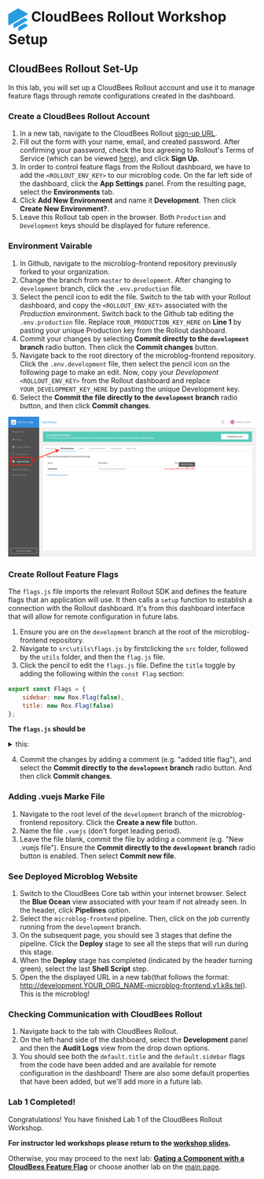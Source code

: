 # <img src="images/Rollout-blue.svg" alt="CloudBees Rollout Logo" width="40" align="top"> CloudBees Rollout Workshop Setup

## CloudBees Rollout Set-Up
In this lab, you will set up a CloudBees Rollout account and use it to manage feature flags through remote configurations created in the dashboard.

### Create a CloudBees Rollout Account

1. In a new tab, navigate to the CloudBees Rollout [sign-up URL](https://app.rollout.io/signup).
2. Fill out the form with your name, email, and created password. After confirming your password,  check the box agreeing to Rollout's Terms of Service (which can be viewed [here](https://docs.cloudbees.com/docs/cloudbees-common/latest/subscription-agreement/)), and click **Sign Up**.
3. In order to control feature flags from the Rollout dashboard, we have to add the `<ROLLOUT_ENV_KEY>` to our microblog code. On the far left side of the dashboard, click the **App Settings** panel. From the resulting page, select the **Environments** tab.
5. Click **Add New Environment** and name it **Development**. Then click **Create New Environment?**.
6. Leave this Rollout tab open in the browser. Both `Production` and `Development` keys should be displayed for future reference.

### Environment Vairable

1. In Github, navigate to the microblog-frontend repository previously forked to your organization.
2. Change the branch from `master` to `development`. After changing to `development` branch, click the `.env.production` file.
3. Select the pencil icon to edit the file. Switch to the tab with your Rollout dashboard, and copy the `<ROLLOUT_ENV_KEY>` associated with the _Production_ environment. Switch back to the Github tab editing the `.env.production` file. Replace `YOUR_PRODUCTION_KEY_HERE` on **Line 1** by pasting your unique Production key from the Rollout dashboard.
4. Commit your changes by selecting **Commit directly to the `development` branch** radio button. Then click the **Commit changes** button.
5. Navigate back to the root directory of the microblog-frontend repository. Click the `.env.development` file, then select the pencil icon on the following page to make an edit. Now, copy your _Development_ `<ROLLOUT_ENV_KEY>` from the Rollout dashboard and replace `YOUR_DEVELOPMENT_KEY_HERE` by pasting the unique Development key.
6. Select the **Commit the file directly to the `development` branch** radio button, and then click **Commit changes**.

<p><img src="images/RolloutEnvKey.png" />

### Create Rollout Feature Flags

The `flags.js` file imports the relevant Rollout SDK and defines the feature flags that an application will use. It then calls a `setup` function to establish a connection with the Rollout dashboard. It's from this dashboard interface that will allow for remote configuration in future labs.

1. Ensure you are on the `development` branch at the root of the microblog-frontend repository.
2. Navigate to `src\utils\flags.js` by firstclicking the `src` folder, followed by the `utils` folder, and then the `flag.js` file.
3. Click the pencil to edit the `flags.js` file. Define the `title` toggle by adding the following within the `const Flag` section:
```javascript
export const Flags = {
	sidebar: new Rox.Flag(false),
	title: new Rox.Flag(false)
};
```

**The `flags.js` should be**
<details><summary>this:</summary>

```javascript
import Rox from 'rox-browser'

export const Flags = {
  sidebar: new Rox.Flag(false),
  title: new Rox.Flag(false)
};

const options = {
};

Rox.register('default', Flags);
Rox.setup(process.env.VUE_APP_ROLLOUT_KEY, options);
	
```
</details>

4. Commit the changes by adding a comment (e.g. "added title flag"), and select the **Commit directly to the `development` branch** radio button. And then click **Commit changes**.

### Adding .vuejs Marke File

1. Navigate to the root level of the `development` branch of the microblog-frontend repository. Click the **Create a new file** button.
2. Name the file `.vuejs` (don't forget leading period).
3. Leave the file blank, commit the file by adding a comment (e.g. "New .vuejs file"). Ensure the **Commit directly to the `development` branch** radio button is enabled. Then select **Commit new file**.

### See Deployed Microblog Website
1. Switch to the CloudBees Core tab within your internet browser. Select the **Blue Ocean** view associated with your team if not already seen. In the header, click **Pipelines** option.
2. Select the `microblog-frontend` pipeline. Then, click on the job currently running from the `development` branch.
3. On the subsequent page, you should see 3 stages that define the pipeline. Click the **Deploy** stage to see all the steps that will run during this stage.
4. When the **Deploy** stage has completed (indicated by the header turning green), select the last **Shell Script** step.
5. Open the the displayed URL in a new tab(that follows the format: http://development.YOUR_ORG_NAME-microblog-frontend.v1.k8s.tel). This is the microblog!

### Checking Communication with CloudBees Rollout

1. Navigate back to the tab with CloudBees Rollout.
2. On the left-hand side of the dashboard, select the **Development** panel and then the **Audit Logs** view from the drop down options.
3. You should see both the `default.title` and the `default.sidebar` flags from the code have been added and are available for remote configuration in the dashboard! There are also some default properties that have been added, but we'll add more in a future lab.

### Lab 1 Completed!
Congratulations! You have finished Lab 1 of the CloudBees Rollout Workshop.

**For instructor led workshops please return to the [workshop slides](https://cloudbees-days.github.io/core-rollout-flow-workshop/rollout/#12).**

Otherwise, you may proceed to the next lab: [**Gating a Component with a CloudBees Feature Flag**](../rolloutFeature/rolloutFeature.md) or choose another lab on the [main page](../../README.md#workshop-labs).
